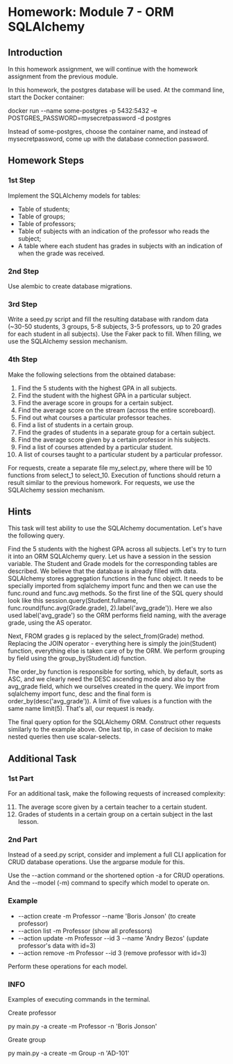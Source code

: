 # Homework: Module 7 - ORM SQLAIchemy

## Introduction

In this homework assignment, we will continue with the homework assignment from the previous module.

In this homework, the postgres database will be used. At the command line, start the Docker container:

docker run --name some-postgres -p 5432:5432 -e POSTGRES_PASSWORD=mysecretpassword -d postgres

Instead of some-postgres, choose the container name, and instead of mysecretpassword, come up with the database connection password.

## Homework Steps

### 1st Step
Implement the SQLAlchemy models for tables:

* Table of students;
* Table of groups;
* Table of professors;
* Table of subjects with an indication of the professor who reads the subject;
* A table where each student has grades in subjects with an indication of when the grade was received.

### 2nd Step
Use alembic to create database migrations.

### 3rd Step
Write a seed.py script and fill the resulting database with random data (~30-50 students, 3 groups, 5-8 subjects, 3-5 professors, up to 20 grades for each student in all subjects). Use the Faker pack to fill. When filling, we use the SQLAlchemy session mechanism.

### 4th Step
Make the following selections from the obtained database:

01. Find the 5 students with the highest GPA in all subjects.
02. Find the student with the highest GPA in a particular subject.
03. Find the average score in groups for a certain subject.
04. Find the average score on the stream (across the entire scoreboard).
05. Find out what courses a particular professor teaches.
06. Find a list of students in a certain group.
07. Find the grades of students in a separate group for a certain subject.
08. Find the average score given by a certain professor in his subjects.
09. Find a list of courses attended by a particular student.
10. A list of courses taught to a particular student by a particular professor.

For requests, create a separate file my_select.py, where there will be 10 functions from select_1 to select_10. Execution of functions should return a result similar to the previous homework. For requests, we use the SQLAlchemy session mechanism.

## Hints

This task will test ability to use the SQLAlchemy documentation. Let's have the following query.

Find the 5 students with the highest GPA across all subjects.
Let's try to turn it into an ORM SQLAlchemy query. Let us have a session in the session variable. The Student and Grade models for the corresponding tables are described. We believe that the database is already filled with data. SQLAlchemy stores aggregation functions in the func object. It needs to be specially imported from sqlalchemy import func and then we can use the func.round and func.avg methods. So the first line of the SQL query should look like this session.query(Student.fullname, func.round(func.avg(Grade.grade), 2).label('avg_grade')). Here we also used label('avg_grade') so the ORM performs field naming, with the average grade, using the AS operator.

Next, FROM grades g is replaced by the select_from(Grade) method. Replacing the JOIN operator - everything here is simply the join(Student) function, everything else is taken care of by the ORM. We perform grouping by field using the group_by(Student.id) function.

The order_by function is responsible for sorting, which, by default, sorts as ASC, and we clearly need the DESC ascending mode and also by the avg_grade field, which we ourselves created in the query. We import from sqlalchemy import func, desc and the final form is order_by(desc('avg_grade')). A limit of five values is a function with the same name limit(5). That's all, our request is ready.

The final query option for the SQLAlchemy ORM.
Construct other requests similarly to the example above. One last tip, in case of decision to make nested queries then use scalar-selects.

## Additional Task

### 1st Part
For an additional task, make the following requests of increased complexity:

11. The average score given by a certain teacher to a certain student.
12. Grades of students in a certain group on a certain subject in the last lesson.

### 2nd Part
Instead of a seed.py script, consider and implement a full CLI application for CRUD database operations. Use the argparse module for this.

Use the --action command or the shortened option -a for CRUD operations. And the --model (-m) command to specify which model to operate on.

### Example

* --action create -m Professor --name 'Boris Jonson' (to create professor)
* --action list -m Professor (show all professors)
* --action update -m Professor --id 3 --name 'Andry Bezos' (update professor's data with id=3)
* --action remove -m Professor --id 3 (remove professor with id=3)

Perform these operations for each model.

### INFO
Examples of executing commands in the terminal.

Create professor

 py main.py -a create -m Professor -n 'Boris Jonson'

Greate group

 py main.py -a create -m Group -n 'AD-101'  
